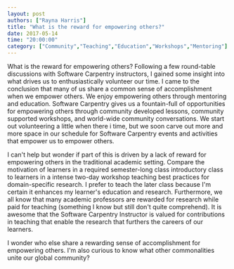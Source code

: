 ```yaml
---
layout: post
authors: ["Rayna Harris"]
title: "What is the reward for empowering others?"
date: 2017-05-14
time: "20:00:00"
category: ["Community","Teaching","Education","Workshops","Mentoring"]
---
```


What is the reward for empowering others? Following a few round-table discussions with Software Carpentry instructors, I gained some insight into what drives us to enthusiastically volunteer our time. I came to the conclusion that many of us share a common sense of accomplishment when we empower others. We enjoy empowering others through mentoring and education. Software Carpentry gives us a fountain-full of opportunities for empowering others through community developed lessons, community supported workshops, and world-wide community conversations. We start out volunteering a little when there i time, but we soon carve out more and more space in our schedule for Software Carpentry events and activities that empower us to empower others.  

I can't help but wonder if part of this is driven by a lack of reward for empowering others in the traditional academic setting. Compare the motivation of learners in a required semester-long class introductory class to learners in a intense two-day workshop teaching best practices for domain-specific research. I prefer to teach the later class because I'm certain it enhances my learner's education and research. Furthermore, we all know that many academic professors are rewarded for research while paid for teaching (something I know but still don't quite comprehend). It is awesome that the Software Carpentry Instructor is valued for  contributions in teaching that enable the research that furthers the careers of our learners. 

I wonder who else share a rewarding sense of accomplishment for empowering others. I'm also curious to know what other commonalities unite our global community? 
